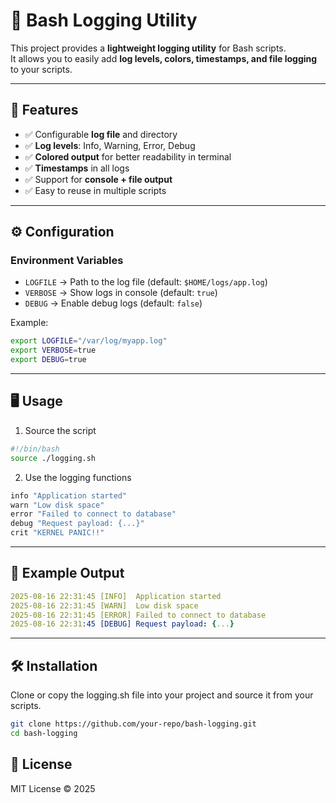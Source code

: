 # 📝 Bash Logging Utility

This project provides a **lightweight logging utility** for Bash scripts.  
It allows you to easily add **log levels, colors, timestamps, and file logging** to your scripts.

---

## 🚀 Features
- ✅ Configurable **log file** and directory  
- ✅ **Log levels**: Info, Warning, Error, Debug  
- ✅ **Colored output** for better readability in terminal  
- ✅ **Timestamps** in all logs  
- ✅ Support for **console + file output**  
- ✅ Easy to reuse in multiple scripts  

---

## ⚙️ Configuration

### Environment Variables
- `LOGFILE` → Path to the log file (default: `$HOME/logs/app.log`)  
- `VERBOSE` → Show logs in console (default: `true`)  
- `DEBUG` → Enable debug logs (default: `false`)  

Example:
```bash
export LOGFILE="/var/log/myapp.log"
export VERBOSE=true
export DEBUG=true
```

---

## 🖥️ Usage
1. Source the script
```bash
#!/bin/bash
source ./logging.sh
```
2. Use the logging functions
```bash
info "Application started"
warn "Low disk space"
error "Failed to connect to database"
debug "Request payload: {...}"
crit "KERNEL PANIC!!"
```
---
## 📑 Example Output
```yaml
2025-08-16 22:31:45 [INFO]  Application started
2025-08-16 22:31:45 [WARN]  Low disk space
2025-08-16 22:31:45 [ERROR] Failed to connect to database
2025-08-16 22:31:45 [DEBUG] Request payload: {...}
```
---
## 🛠️ Installation
Clone or copy the logging.sh file into your project and source it from your scripts.
```bash
git clone https://github.com/your-repo/bash-logging.git
cd bash-logging
```
## 📜 License

MIT License © 2025



